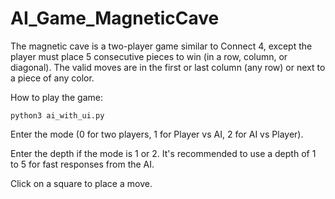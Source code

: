 # AI_Game_MagneticCave
The magnetic cave is a two-player game similar to Connect 4, except the player must place 5 consecutive pieces to win (in a row, column, or diagonal). The valid moves are in the first or last column (any row) or next to a piece of any color. 

How to play the game: 

```python3 ai_with_ui.py```

Enter the mode (0 for two players, 1 for Player vs AI, 2 for AI vs Player).

Enter the depth if the mode is 1 or 2. It's recommended to use a depth of 1 to 5 for fast responses from the AI.

Click on a square to place a move. 
